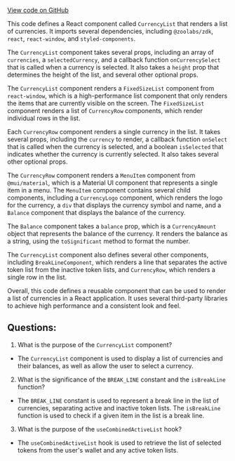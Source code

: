 [View code on GitHub](zoo-labs/zoo/blob/master/core/src/components/modals/SearchModal/CurrencyList.tsx)

This code defines a React component called `CurrencyList` that renders a list of currencies. It imports several dependencies, including `@zoolabs/zdk`, `react`, `react-window`, and `styled-components`. 

The `CurrencyList` component takes several props, including an array of `currencies`, a `selectedCurrency`, and a callback function `onCurrencySelect` that is called when a currency is selected. It also takes a `height` prop that determines the height of the list, and several other optional props.

The `CurrencyList` component renders a `FixedSizeList` component from `react-window`, which is a high-performance list component that only renders the items that are currently visible on the screen. The `FixedSizeList` component renders a list of `CurrencyRow` components, which render individual rows in the list.

Each `CurrencyRow` component renders a single currency in the list. It takes several props, including the `currency` to render, a callback function `onSelect` that is called when the currency is selected, and a boolean `isSelected` that indicates whether the currency is currently selected. It also takes several other optional props.

The `CurrencyRow` component renders a `MenuItem` component from `@mui/material`, which is a Material UI component that represents a single item in a menu. The `MenuItem` component contains several child components, including a `CurrencyLogo` component, which renders the logo for the currency, a `div` that displays the currency symbol and name, and a `Balance` component that displays the balance of the currency.

The `Balance` component takes a `balance` prop, which is a `CurrencyAmount` object that represents the balance of the currency. It renders the balance as a string, using the `toSignificant` method to format the number.

The `CurrencyList` component also defines several other components, including `BreakLineComponent`, which renders a line that separates the active token list from the inactive token lists, and `CurrencyRow`, which renders a single row in the list.

Overall, this code defines a reusable component that can be used to render a list of currencies in a React application. It uses several third-party libraries to achieve high performance and a consistent look and feel.
## Questions: 
 1. What is the purpose of the `CurrencyList` component?
- The `CurrencyList` component is used to display a list of currencies and their balances, as well as allow the user to select a currency.

2. What is the significance of the `BREAK_LINE` constant and the `isBreakLine` function?
- The `BREAK_LINE` constant is used to represent a break line in the list of currencies, separating active and inactive token lists. The `isBreakLine` function is used to check if a given item in the list is a break line.

3. What is the purpose of the `useCombinedActiveList` hook?
- The `useCombinedActiveList` hook is used to retrieve the list of selected tokens from the user's wallet and any active token lists.
